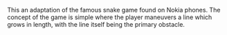 This an adaptation of the famous snake game found on Nokia phones. The concept of the game is simple where the player maneuvers a line which grows in length, with the line itself being the primary obstacle.
